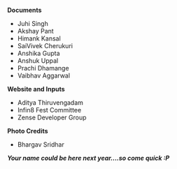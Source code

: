 **Documents**
- Juhi Singh
- Akshay Pant
- Himank Kansal
- SaiVivek Cherukuri
- Anshika Gupta
- Anshuk Uppal 
- Prachi Dhamange 
- Vaibhav Aggarwal

**Website and Inputs**
- Aditya Thiruvengadam
- Infin8 Fest Committee
- Zense Developer Group

**Photo Credits**
- Bhargav Sridhar


***Your name could be here next year....so come quick :P***
